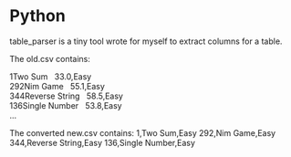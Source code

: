 # Python

table_parser is a tiny tool wrote for myself to extract columns for a table. 

The old.csv contains:

1Two Sum   33.0,Easy  
292Nim Game   55.1,Easy  
344Reverse String   58.5,Easy  
136Single Number   53.8,Easy  
...

The converted new.csv contains: 
1,Two Sum,Easy
292,Nim Game,Easy
344,Reverse String,Easy
136,Single Number,Easy
